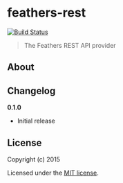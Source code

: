 # feathers-rest

[![Build Status](https://travis-ci.org/feathersjs/feathers-rest.png?branch=master)](https://travis-ci.org/feathersjs/feathers-rest)

> The Feathers REST API provider

## About


## Changelog

__0.1.0__

- Initial release

## License

Copyright (c) 2015

Licensed under the [MIT license](LICENSE).
